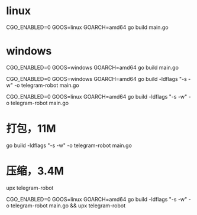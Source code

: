 
# linux 

CGO_ENABLED=0 GOOS=linux GOARCH=amd64 go build main.go

# windows 

CGO_ENABLED=0 GOOS=windows GOARCH=amd64 go build main.go

CGO_ENABLED=0 GOOS=windows GOARCH=amd64 go build -ldflags "-s -w"  -o telegram-robot main.go

CGO_ENABLED=0 GOOS=linux GOARCH=amd64 go build -ldflags "-s -w"  -o telegram-robot main.go

# 打包，11M
go build -ldflags "-s -w"  -o telegram-robot main.go

# 压缩，3.4M
upx telegram-robot


CGO_ENABLED=0 GOOS=linux GOARCH=amd64 go build -ldflags "-s -w"  -o telegram-robot main.go && upx telegram-robot